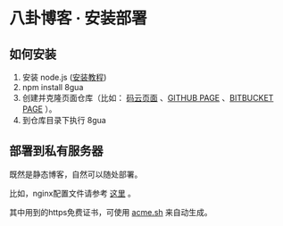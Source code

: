 # 八卦博客 · 安装部署
## 如何安装

1.  安装 node.js ([安装教程](http://www.runoob.com/nodejs/nodejs-install-setup.html))
2.  npm install 8gua
3.  创建并克隆页面仓库（比如： [码云页面](http://git.mydoc.io/?t=154714) 、[GITHUB PAGE](https://pages.github.com/) 、[BITBUCKET PAGE](https://pages.bitbucket.io/) ）。
4.  到仓库目录下执行 8gua

## 部署到私有服务器

既然是静态博客，自然可以随处部署。

比如，nginx配置文件请参考 [这里](https://gitee.com/u8gua/tool/blob/master/nginx.8gua.conf) 。

其中用到的https免费证书，可使用 [acme.sh](https://github.com/Neilpang/acme.sh/wiki/%E8%AF%B4%E6%98%8E) 来自动生成。